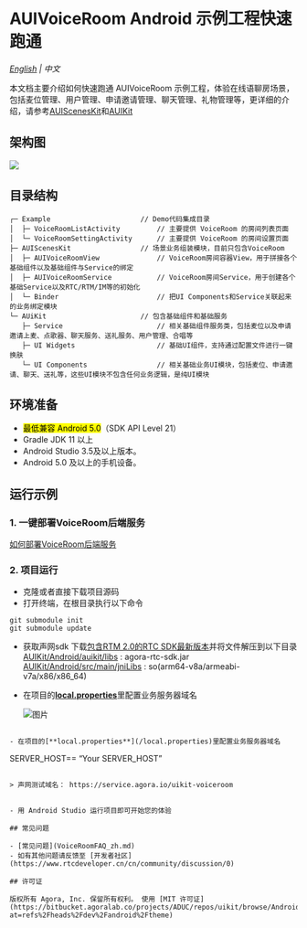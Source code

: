 # AUIVoiceRoom Android 示例工程快速跑通

*[English](README.md) | 中文*

本文档主要介绍如何快速跑通 AUIVoiceRoom 示例工程，体验在线语聊房场景，包括麦位管理、用户管理、申请邀请管理、聊天管理、礼物管理等，更详细的介绍，请参考[AUIScenesKit](../AScenesKit/README_zh.md)和[AUIKit](https://github.com/AgoraIO-Community/AUIKit/blob/main/iOS/README_zh.md)

## 架构图
![](https://fullapp.oss-cn-beijing.aliyuncs.com/uikit/readme/uikit_structure_chart_voicechat_0.3.0.png)


## 目录结构
```
┌─ Example                    	// Demo代码集成目录
│  ├─ VoiceRoomListActivity			// 主要提供 VoiceRoom 的房间列表页面
│  └─ VoiceRoomSettingActivity  	// 主要提供 VoiceRoom 的房间设置页面
├─ AUIScenesKit               	// 场景业务组装模块，目前只包含VoiceRoom
│  ├─ AUIVoiceRoomView       		// VoiceRoom房间容器View，用于拼接各个基础组件以及基础组件与Service的绑定
│  ├─ AUIVoiceRoomService    		// VoiceRoom房间Service，用于创建各个基础Service以及RTC/RTM/IM等的初始化
│  └─ Binder                 		// 把UI Components和Service关联起来的业务绑定模块
└─ AUiKit                     	// 包含基础组件和基础服务
   ├─ Service                   	// 相关基础组件服务类，包括麦位以及申请邀请上麦、点歌器、聊天服务、送礼服务、用户管理、合唱等
   ├─ UI Widgets                	// 基础UI组件，支持通过配置文件进行一键换肤
   └─ UI Components             	// 相关基础业务UI模块，包括麦位、申请邀请、聊天、送礼等，这些UI模块不包含任何业务逻辑，是纯UI模块
```

## 环境准备

- <mark>最低兼容 Android 5.0</mark>（SDK API Level 21）
- Gradle JDK 11 以上
- Android Studio 3.5及以上版本。
- Android 5.0 及以上的手机设备。

## 运行示例


### 1. 一键部署VoiceRoom后端服务

[如何部署VoiceRoom后端服务](../../backend/README_zh.md)

### 2. 项目运行
- 克隆或者直接下载项目源码
- 打开终端，在根目录执行以下命令
```
git submodule init
git submodule update
```

- 获取声网sdk
  下载[包含RTM 2.0的RTC SDK最新版本](https://download.agora.io/null/Agora_Native_SDK_for_Android_rel.v4.1.1.30_49294_FULL_20230512_1606_264137.zip)并将文件解压到以下目录
  [AUIKit/Android/auikit/libs](../AUIKit/Android/auikit/libs) : agora-rtc-sdk.jar
  [AUIKit/Android/src/main/jniLibs](../AUIKit/Android/auikit/src/main/jniLibs) : so(arm64-v8a/armeabi-v7a/x86/x86_64)

- 在项目的[**local.properties**](/local.properties)里配置业务服务器域名

  ![图片](https://accktvpic.oss-cn-beijing.aliyuncs.com/pic/github_readme/uikit/config_serverhost_android.png)

``` 

- 在项目的[**local.properties**](/local.properties)里配置业务服务器域名
```
SERVER_HOST== “Your SERVER_HOST”
```

> 声网测试域名： https://service.agora.io/uikit-voiceroom


- 用 Android Studio 运行项目即可开始您的体验

## 常见问题

- [常见问题](VoiceRoomFAQ_zh.md)
- 如有其他问题请反馈至 [开发者社区](https://www.rtcdeveloper.cn/cn/community/discussion/0)

## 许可证

版权所有 Agora, Inc. 保留所有权利。 使用 [MIT 许可证](https://bitbucket.agoralab.co/projects/ADUC/repos/uikit/browse/Android/LICENSE?at=refs%2Fheads%2Fdev%2Fandroid%2Ftheme)
